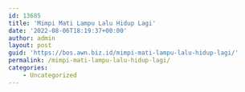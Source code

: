 ```yaml
---
id: 13685
title: 'Mimpi Mati Lampu Lalu Hidup Lagi'
date: '2022-08-06T18:19:37+00:00'
author: admin
layout: post
guid: 'https://bos.awn.biz.id/mimpi-mati-lampu-lalu-hidup-lagi/'
permalink: /mimpi-mati-lampu-lalu-hidup-lagi/
categories:
    - Uncategorized
---
```


